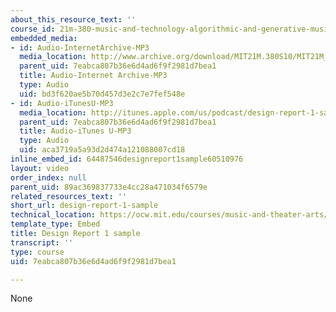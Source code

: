 ```yaml
---
about_this_resource_text: ''
course_id: 21m-380-music-and-technology-algorithmic-and-generative-music-spring-2010
embedded_media:
- id: Audio-InternetArchive-MP3
  media_location: http://www.archive.org/download/MIT21M.380S10/MIT21M_380S10assn1_a.mp3
  parent_uid: 7eabca807b36e6d4ad6f9f2981d7bea1
  title: Audio-Internet Archive-MP3
  type: Audio
  uid: bd3f620ae5b70d457d3e2c7e7fef548e
- id: Audio-iTunesU-MP3
  media_location: http://itunes.apple.com/us/podcast/design-report-1-sample-athenacl/id439700566?i=94265785
  parent_uid: 7eabca807b36e6d4ad6f9f2981d7bea1
  title: Audio-iTunes U-MP3
  type: Audio
  uid: aca3719a5a93d2d474a121088007cd18
inline_embed_id: 64487546designreport1sample60510976
layout: video
order_index: null
parent_uid: 89ac369837733e4cc28a471034f6579e
related_resources_text: ''
short_url: design-report-1-sample
technical_location: https://ocw.mit.edu/courses/music-and-theater-arts/21m-380-music-and-technology-algorithmic-and-generative-music-spring-2010/assignments-and-projects/design-report-1/design-report-1-sample
template_type: Embed
title: Design Report 1 sample
transcript: ''
type: course
uid: 7eabca807b36e6d4ad6f9f2981d7bea1

---
```

None